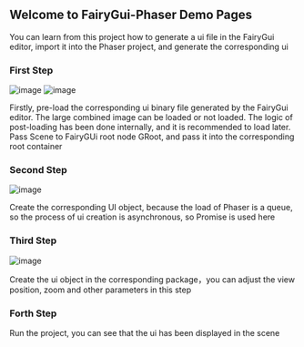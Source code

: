 ## Welcome to FairyGui-Phaser Demo Pages

You can learn from this project how to generate a ui file in the FairyGui editor, import it into the Phaser project, and generate the corresponding ui

### First Step
![image](https://user-images.githubusercontent.com/18412751/144263975-3b6b42e4-be34-4341-943c-5e851b99e233.png)
![image](https://user-images.githubusercontent.com/18412751/144263344-fee9c7a4-701f-4908-a384-cbb7b1682dfe.png)

Firstly, pre-load the corresponding ui binary file generated by the FairyGui editor. The large combined image can be loaded or not loaded. The logic of post-loading has been done internally, and it is recommended to load later.
Pass Scene to FairyGUi root node GRoot, and pass it into the corresponding root container

### Second Step
![image](https://user-images.githubusercontent.com/18412751/144263621-f0ae378c-37fd-4499-9b9d-3e21d4717bcd.png)

Create the corresponding UI object, because the load of Phaser is a queue, so the process of ui creation is asynchronous, so Promise is used here

### Third Step
![image](https://user-images.githubusercontent.com/18412751/144264408-3f95341c-fabc-4ac9-acf6-899990356674.png)

Create the ui object in the corresponding package，you can adjust the view position, zoom and other parameters in this step

### Forth Step

Run the project, you can see that the ui has been displayed in the scene




